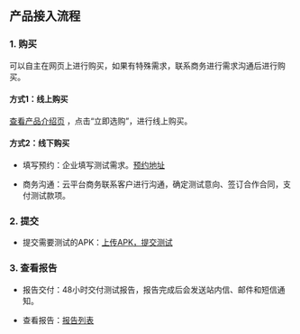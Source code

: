 ## 产品接入流程


### 1. 购买

可以自主在网页上进行购买，如果有特殊需求，联系商务进行需求沟通后进行购买。

#### 方式1：线上购买
<a targert="_blank" href="/product/ect">查看产品介绍页</a>  ，点击“立即选购”，进行线上购买。

#### 方式2：线下购买
- 填写预约：企业填写测试需求。<a targert="_blank" href="http://console.tcecqpoc.fsphere.cn/debug_http/wetest/expert/reserve">预约地址</a>

- 商务沟通：云平台商务联系客户进行沟通，确定测试意向、签订合作合同，支付测试款项。


### 2. 提交

- 提交需要测试的APK：<a targert="_blank" href="http://console.tcecqpoc.fsphere.cn/wetest/expert/submit">上传APK，提交测试</a>  


### 3. 查看报告

- 报告交付：48小时交付测试报告，报告完成后会发送站内信、邮件和短信通知。

- 查看报告：<a targert="_blank" href="http://console.tcecqpoc.fsphere.cn/debug_http/wetest/report/expert">报告列表</a>  


